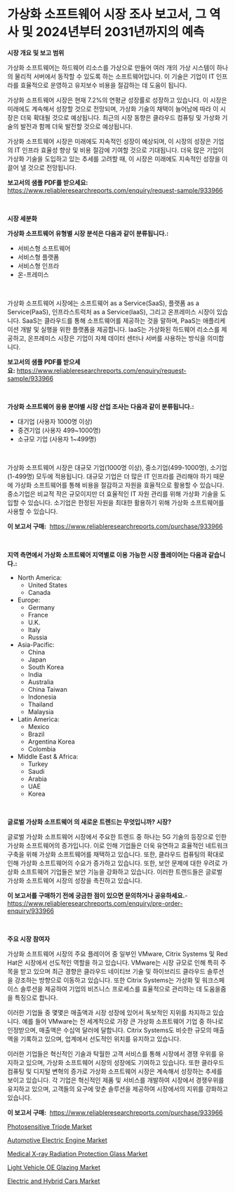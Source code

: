 <p><h1>가상화 소프트웨어 시장 조사 보고서, 그 역사 및 2024년부터 2031년까지의 예측</h1></p><p><strong>시장 개요 및 보고 범위</strong></p>
<p><p>가상화 소프트웨어는 하드웨어 리소스를 가상으로 만들어 여러 개의 가상 시스템이 하나의 물리적 서버에서 동작할 수 있도록 하는 소프트웨어입니다. 이 기술은 기업이 IT 인프라를 효율적으로 운영하고 유지보수 비용을 절감하는 데 도움이 됩니다.</p><p>가상화 소프트웨어 시장은 현재 7.2%의 연평균 성장률로 성장하고 있습니다. 이 시장은 미래에도 계속해서 성장할 것으로 전망되며, 가상화 기술의 채택이 늘어남에 따라 이 시장은 더욱 확대될 것으로 예상됩니다. 최근의 시장 동향은 클라우드 컴퓨팅 및 가상화 기술의 발전과 함께 더욱 발전할 것으로 예상됩니다.</p><p>가상화 소프트웨어 시장은 미래에도 지속적인 성장이 예상되며, 이 시장의 성장은 기업의 IT 인프라 효율성 향상 및 비용 절감에 기여할 것으로 기대됩니다. 더욱 많은 기업이 가상화 기술을 도입하고 있는 추세를 고려할 때, 이 시장은 미래에도 지속적인 성장을 이끌어 낼 것으로 전망됩니다.</p></p>
<p><strong>보고서의 샘플 PDF를 받으세요:</strong> <a href="https://www.reliableresearchreports.com/enquiry/request-sample/933966">https://www.reliableresearchreports.com/enquiry/request-sample/933966</a></p>
<p>&nbsp;</p>
<p><strong>시장 세분화</strong></p>
<p><strong>가상화 소프트웨어 유형별 시장 분석은 다음과 같이 분류됩니다.:</strong></p>
<p><ul><li>서비스형 소프트웨어</li><li>서비스형 플랫폼</li><li>서비스형 인프라</li><li>온-프레미스</li></ul></p>
<p>&nbsp;</p>
<p><p>가상화 소프트웨어 시장에는 소프트웨어 as a Service(SaaS), 플랫폼 as a Service(PaaS), 인프라스트럭처 as a Service(IaaS), 그리고 온프레미스 시장이 있습니다. SaaS는 클라우드를 통해 소프트웨어를 제공하는 것을 말하며, PaaS는 애플리케이션 개발 및 실행을 위한 플랫폼을 제공합니다. IaaS는 가상화된 하드웨어 리소스를 제공하고, 온프레미스 시장은 기업이 자체 데이터 센터나 서버를 사용하는 방식을 의미합니다.</p></p>
<p><strong>보고서의 샘플 PDF를 받으세요:</strong>&nbsp;<a href="https://www.reliableresearchreports.com/enquiry/request-sample/933966">https://www.reliableresearchreports.com/enquiry/request-sample/933966</a></p>
<p>&nbsp;</p>
<p><strong> 가상화 소프트웨어 응용 분야별 시장 산업 조사는 다음과 같이 분류됩니다.:</strong></p>
<p><ul><li>대기업 (사용자 1000명 이상)</li><li>중견기업 (사용자 499~1000명)</li><li>소규모 기업 (사용자 1~499명)</li></ul></p>
<p>&nbsp;</p>
<p><p>가상화 소프트웨어 시장은 대규모 기업(1000명 이상), 중소기업(499-1000명), 소기업(1-499명) 모두에 적용됩니다. 대규모 기업은 더 많은 IT 인프라를 관리해야 하기 때문에 가상화 소프트웨어를 통해 비용을 절감하고 자원을 효율적으로 활용할 수 있습니다. 중소기업은 비교적 작은 규모이지만 더 효율적인 IT 자원 관리를 위해 가상화 기술을 도입할 수 있습니다. 소기업은 한정된 자원을 최대한 활용하기 위해 가상화 소프트웨어를 사용할 수 있습니다.</p></p>
<p><strong>이 보고서 구매:</strong>&nbsp; <a href="https://www.reliableresearchreports.com/purchase/933966">https://www.reliableresearchreports.com/purchase/933966</a></p>
<p>&nbsp;</p>
<p><strong>지역 측면에서 가상화 소프트웨어 지역별로 이용 가능한 시장 플레이어는 다음과 같습니다.:</strong></p>
<p><ul>
    <li>
        North America:
        <ul>
            <li>United States</li>
            <li>Canada</li>
        </ul>
    </li>
    <li>
        Europe:
        <ul>
            <li>Germany</li>
            <li>France</li>
            <li>U.K.</li>
            <li>Italy</li>
            <li>Russia</li>
        </ul>
    </li>
    <li>
        Asia-Pacific:
        <ul>
            <li>China</li>
            <li>Japan</li>
            <li>South Korea</li>
            <li>India</li>
            <li>Australia</li>
            <li>China Taiwan</li>
            <li>Indonesia</li>
            <li>Thailand</li>
            <li>Malaysia</li>
        </ul>
    </li>
    <li>
        Latin America:
        <ul>
            <li>Mexico</li>
            <li>Brazil</li>
            <li>Argentina Korea</li>
            <li>Colombia</li>
        </ul>
    </li>
    <li>
        Middle East & Africa:
        <ul>
            <li>Turkey</li>
            <li>Saudi</li>
            <li>Arabia</li>
            <li>UAE</li>
            <li>Korea</li>
        </ul>
    </li>
    </ul></p>
<p>&nbsp;</p>
<p><strong>글로벌 가상화 소프트웨어 의 새로운 트렌드는 무엇입니까? 시장?</strong></p>
<p><p>글로벌 가상화 소프트웨어 시장에서 주요한 트렌드 중 하나는 5G 기술의 등장으로 인한 가상화 소프트웨어의 증가입니다. 이로 인해 기업들은 더욱 유연하고 효율적인 네트워크 구축을 위해 가상화 소프트웨어를 채택하고 있습니다. 또한, 클라우드 컴퓨팅의 확대로 인해 가상화 소프트웨어의 수요가 증가하고 있습니다. 또한, 보안 문제에 대한 우려로 가상화 소프트웨어 기업들은 보안 기능을 강화하고 있습니다. 이러한 트렌드들은 글로벌 가상화 소프트웨어 시장의 성장을 촉진하고 있습니다.</p></p>
<p><strong>이 보고서를 구매하기 전에 궁금한 점이 있으면 문의하거나 공유하세요.</strong>- <a href="https://www.reliableresearchreports.com/enquiry/pre-order-enquiry/933966">https://www.reliableresearchreports.com/enquiry/pre-order-enquiry/933966</a></p>
<p>&nbsp;</p>
<p><strong>주요 시장 참여자</strong></p>
<p><p>가상화 소프트웨어 시장의 주요 플레이어 중 일부인 VMware, Citrix Systems 및 Red Hat은 시장에서 선도적인 역할을 하고 있습니다. VMware는 시장 규모로 인해 특히 주목을 받고 있으며 최근 경향은 클라우드 네이티브 기술 및 하이브리드 클라우드 솔루션을 강조하는 방향으로 이동하고 있습니다. 또한 Citrix Systems는 가상화 및 워크스페이스 솔루션을 제공하여 기업의 비즈니스 프로세스를 효율적으로 관리하는 데 도움을줌을 특징으로 합니다.</p><p>이러한 기업들 중 몇몇은 매출액과 시장 성장에 있어서 독보적인 지위를 차지하고 있습니다. 예를 들어 VMware는 전 세계적으로 가장 큰 가상화 소프트웨어 기업 중 하나로 인정받으며, 매출액은 수십억 달러에 달합니다. Citrix Systems도 비슷한 규모의 매출액을 기록하고 있으며, 업계에서 선도적인 위치를 유지하고 있습니다.</p><p>이러한 기업들은 혁신적인 기술과 탁월한 고객 서비스를 통해 시장에서 경쟁 우위를 유지하고 있으며, 가상화 소프트웨어 시장의 성장에도 기여하고 있습니다. 또한 클라우드 컴퓨팅 및 디지털 변혁의 증가로 가상화 소프트웨어 시장은 계속해서 성장하는 추세를 보이고 있습니다. 각 기업은 혁신적인 제품 및 서비스를 개발하여 시장에서 경쟁우위를 유지하고 있으며, 고객들의 요구에 맞춘 솔루션을 제공하여 시장에서의 지위를 강화하고 있습니다.</p></p>
<p><strong>이 보고서 구매:</strong>&nbsp;&nbsp;<a href="https://www.reliableresearchreports.com/purchase/933966">https://www.reliableresearchreports.com/purchase/933966</a></p>
<p><p><a href="https://github.com/mauripalmi/Market-Research-Report-List-2/blob/main/photosensitive-triode-market.md">Photosensitive Triode Market</a></p><p><a href="https://view.publitas.com/reportprime-1/automotive-electric-engine-market-research-report-forecasted-for-period-from-2024-2031-by-market-type-market-application-and-region/">Automotive Electric Engine Market</a></p><p><a href="https://meowing-canidae-761.notion.site/Medical-X-ray-Radiation-Protection-Glass-Market-Insights-Market-Players-and-Forecast-Till-2031-2514cadc7056452081fe79c945561829">Medical X-ray Radiation Protection Glass Market</a></p><p><a href="https://frill-swim-3cd.notion.site/Light-Vehicle-OE-Glazing-Market-Growth-Market-Trends-COVID-19-Impact-and-Forecasts-for-period-fro-216d2d5573614a06be839e2c8c341625">Light Vehicle OE Glazing Market</a></p><p><a href="https://view.publitas.com/reportprime-1/electric-and-hybrid-cars-market-offer-valuable-insights-into-market-size-market-share-market-trends-and-projections-spanning-from-2024-to-2031/">Electric and Hybrid Cars Market</a></p></p>
